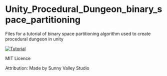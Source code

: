 # Unity_Procedural_Dungeon_binary_space_partitioning
Files for a tutorial of binary space partitioning algorithm used to create procedural  dungeon in unity

[![Tutorial](https://img.youtube.com/vi/VnqN0v95jtU/0.jpg)](https://youtu.be/VnqN0v95jtU)

MIT Licence
<p>Attribution:
Made by Sunny Valley Studio 
